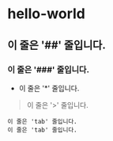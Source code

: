 # hello-world

## 이 줄은 '##' 줄입니다.
### 이 줄은 '###' 줄입니다.

* 이 줄은 '*' 줄입니다.
> 이 줄은 '>' 줄입니다.

    이 줄은 'tab' 줄입니다.
    이 줄은 'tab' 줄입니다.


